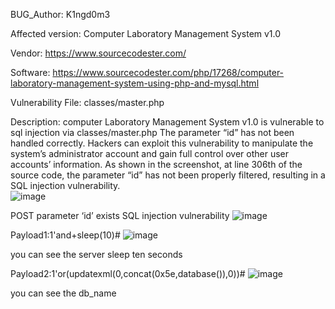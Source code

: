 BUG_Author: K1ngd0m3

Affected version: Computer Laboratory Management System v1.0

Vendor: https://www.sourcecodester.com/

Software: https://www.sourcecodester.com/php/17268/computer-laboratory-management-system-using-php-and-mysql.html

Vulnerability File: classes/master.php

Description: computer Laboratory Management System v1.0 is vulnerable to sql injection via classes/master.php The parameter “id” has not been handled correctly. Hackers can exploit this vulnerability to manipulate the system’s administrator account and gain full control over other user accounts’ information. As shown in the screenshot, at line 306th of the source code, the parameter “id” has not been properly filtered, resulting in a SQL injection vulnerability.  
![image](https://github.com/adminininin/blob/assets/136336674/1d593725-6755-4e29-9bc3-22ec33c95bdc)


POST parameter ‘id’ exists SQL injection vulnerability 
![image](https://github.com/adminininin/blob/assets/136336674/f5af134b-4d83-4791-99e1-132e97ebcfff)




Payload1:1'and+sleep(10)# 
![image](https://github.com/adminininin/blob/assets/136336674/56df29a6-656d-4f2c-9940-443140a6a871)


you can see the server sleep ten seconds

Payload2:1'or(updatexml(0,concat(0x5e,database()),0))# 
![image](https://github.com/adminininin/blob/assets/136336674/b917ab81-2bd3-4759-b171-3afa9ceb7856)

you can see the db_name
